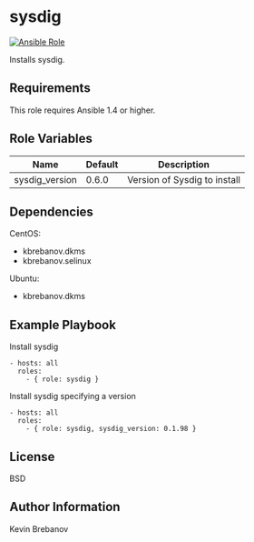 sysdig
======

[![Ansible Role](https://img.shields.io/ansible/role/3292.svg)](https://galaxy.ansible.com/list#/roles/3292)

Installs sysdig.

Requirements
------------

This role requires Ansible 1.4 or higher.

Role Variables
--------------

| Name           | Default | Description                  |
|----------------|---------|------------------------------|
| sysdig_version | 0.6.0   | Version of Sysdig to install |

Dependencies
------------

CentOS:
  - kbrebanov.dkms
  - kbrebanov.selinux

Ubuntu:
  - kbrebanov.dkms

Example Playbook
----------------

Install sysdig
```
- hosts: all
  roles:
    - { role: sysdig }
```

Install sysdig specifying a version
```
- hosts: all
  roles:
    - { role: sysdig, sysdig_version: 0.1.98 }
```

License
-------

BSD

Author Information
------------------

Kevin Brebanov

